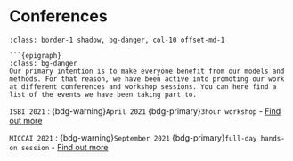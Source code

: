 # Conferences


```{admonition} **Events and Workshops**
:class: border-1 shadow, bg-danger, col-10 offset-md-1

```{epigraph}
:class: bg-danger
Our primary intention is to make everyone benefit from our models and methods. For that reason, we have been active into promoting our work at different conferences and workshop sessions. You can here find a list of the events we have been taking part to.
```
`ISBI 2021`
: {bdg-warning}`April 2021` {bdg-primary}`3hour workshop` - [Find out more](ISBI)

`MICCAI 2021`
: {bdg-warning}`September 2021` {bdg-primary}`full-day hands-on session` - [Find out more](MICCAI) 
````
